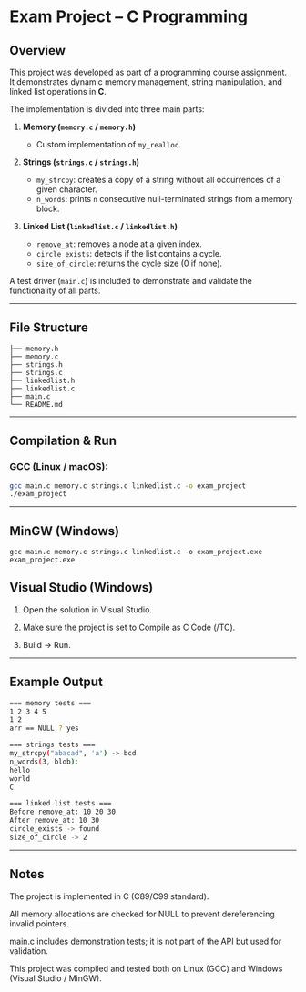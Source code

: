 ﻿# Exam Project – C Programming

## Overview
This project was developed as part of a programming course assignment.  
It demonstrates dynamic memory management, string manipulation, and linked list operations in **C**.  

The implementation is divided into three main parts:

1. **Memory (`memory.c` / `memory.h`)**  
   - Custom implementation of `my_realloc`.

2. **Strings (`strings.c` / `strings.h`)**  
   - `my_strcpy`: creates a copy of a string without all occurrences of a given character.  
   - `n_words`: prints `n` consecutive null-terminated strings from a memory block.

3. **Linked List (`linkedlist.c` / `linkedlist.h`)**  
   - `remove_at`: removes a node at a given index.  
   - `circle_exists`: detects if the list contains a cycle.  
   - `size_of_circle`: returns the cycle size (0 if none).

A test driver (`main.c`) is included to demonstrate and validate the functionality of all parts.

---

## File Structure
```
├── memory.h
├── memory.c
├── strings.h
├── strings.c
├── linkedlist.h
├── linkedlist.c
├── main.c
└── README.md
```

---

## Compilation & Run

### GCC (Linux / macOS):
```bash
gcc main.c memory.c strings.c linkedlist.c -o exam_project
./exam_project
```

---

## MinGW (Windows)
```
gcc main.c memory.c strings.c linkedlist.c -o exam_project.exe
exam_project.exe
```

## Visual Studio (Windows)
1. Open the solution in Visual Studio.

2. Make sure the project is set to Compile as C Code (/TC).

3. Build → Run.


---

## Example Output

```bash
=== memory tests ===
1 2 3 4 5
1 2
arr == NULL ? yes

=== strings tests ===
my_strcpy("abacad", 'a') -> bcd
n_words(3, blob):
hello
world
C

=== linked list tests ===
Before remove_at: 10 20 30
After remove_at: 10 30
circle_exists -> found
size_of_circle -> 2
```


---

## Notes
The project is implemented in C (C89/C99 standard).

All memory allocations are checked for NULL to prevent dereferencing invalid pointers.

main.c includes demonstration tests; it is not part of the API but used for validation.

This project was compiled and tested both on Linux (GCC) and Windows (Visual Studio / MinGW).
